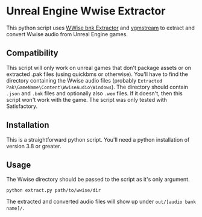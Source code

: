 # Unreal Engine Wwise Extractor
This python script uses [WWise bnk Extractor](https://github.com/eXpl0it3r/bnkextr) and [vgmstream](https://github.com/losnoco/vgmstream) to extract and convert Wwise audio from Unreal Engine games.

## Compatibility
This script will only work on unreal games that don't package assets or on extracted .pak files (using quickbms or otherwise).
You'll have to find the directory containing the Wwise audio files (probably `Extracted Pak\GameName\Content\WwiseAudio\Windows`).
The directory should contain `.json` and `.bnk` files and optionally also `.wem` files.
If it doesn't, then this script won't work with the game.
The script was only tested with Satisfactory.

## Installation
This is a straightforward python script. You'll need a python installation of version 3.8 or greater.

## Usage
The Wwise directory should be passed to the script as it's only argument.

```python extract.py path/to/wwise/dir```

The extracted and converted audio files will show up under `out/[audio bank name]/`.